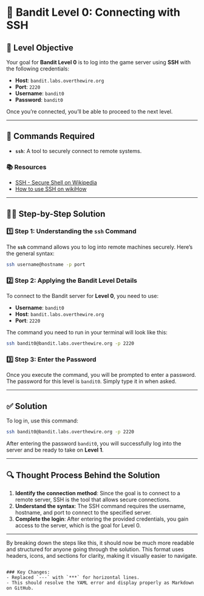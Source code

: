 # 🏁 Bandit Level 0: Connecting with SSH

## 🎯 Level Objective
Your goal for **Bandit Level 0** is to log into the game server using **SSH** with the following credentials:

- **Host**: `bandit.labs.overthewire.org`
- **Port**: `2220`
- **Username**: `bandit0`
- **Password**: `bandit0`

Once you’re connected, you’ll be able to proceed to the next level.

***

## 🔧 Commands Required

- **`ssh`**: A tool to securely connect to remote systems.

### 📚 Resources
- [SSH - Secure Shell on Wikipedia](https://en.wikipedia.org/wiki/Secure_Shell)
- [How to use SSH on wikiHow](https://www.wikihow.com/Use-SSH)

***

## 🧑‍💻 Step-by-Step Solution

### 1️⃣ Step 1: Understanding the `ssh` Command
The **`ssh`** command allows you to log into remote machines securely. Here’s the general syntax:

```bash
ssh username@hostname -p port
```

### 2️⃣ Step 2: Applying the Bandit Level Details
To connect to the Bandit server for **Level 0**, you need to use:

- **Username**: `bandit0`
- **Host**: `bandit.labs.overthewire.org`
- **Port**: `2220`

The command you need to run in your terminal will look like this:

```bash
ssh bandit0@bandit.labs.overthewire.org -p 2220
```

### 3️⃣ Step 3: Enter the Password
Once you execute the command, you will be prompted to enter a password. The password for this level is `bandit0`. Simply type it in when asked.

***

## ✅ Solution

To log in, use this command:

```bash
ssh bandit0@bandit.labs.overthewire.org -p 2220
```

After entering the password `bandit0`, you will successfully log into the server and be ready to take on **Level 1**.

***

## 🔍 Thought Process Behind the Solution

1. **Identify the connection method**: Since the goal is to connect to a remote server, SSH is the tool that allows secure connections.
2. **Understand the syntax**: The SSH command requires the username, hostname, and port to connect to the specified server.
3. **Complete the login**: After entering the provided credentials, you gain access to the server, which is the goal for Level 0.

***

By breaking down the steps like this, it should now be much more readable and structured for anyone going through the solution. This format uses headers, icons, and sections for clarity, making it visually easier to navigate.
```

### Key Changes:
- Replaced `---` with `***` for horizontal lines.
- This should resolve the YAML error and display properly as Markdown on GitHub.
